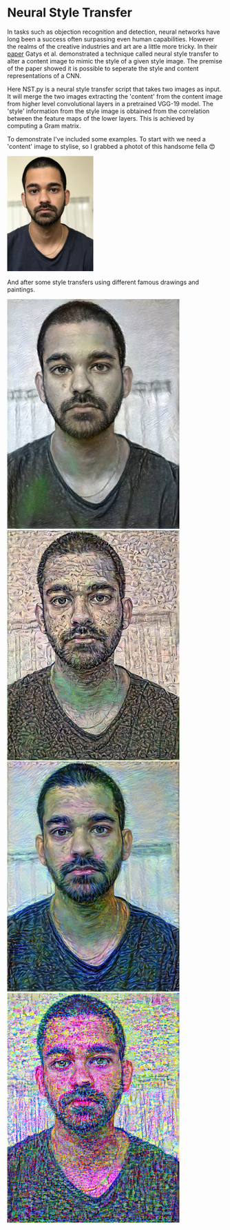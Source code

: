 # Neural Style Transfer

In tasks such as objection recognition and detection, neural networks have long been a success often surpassing even human capabilities. However the realms of the creative industries and art are a little more tricky. In their [paper](https://arxiv.org/abs/1508.06576) Gatys et al. demonstrated a technique called neural style transfer to alter a content image to mimic the style of a given style image. The premise of the paper showed it is possible to seperate the style and content representations of a CNN. <br>

Here NST.py is a neural style transfer script that takes two images as input. It will merge the two images extracting the 'content' from the content image from higher level convolutional layers in a pretrained VGG-19 model. The 'style' information from the style image is obtained from the correlation between the feature maps of the lower layers. This is achieved by computing a Gram matrix. <br>

To demonstrate I've included some examples. To start with we need a 'content' image to stylise, so I grabbed a photot of this handsome fella :heart_eyes: <br>

<img src="images/original.jpg" width="200" />

And after some style transfers using different famous drawings and paintings.

<p float="left">
  <img src="images/style1.png" width="400" /> 
  <img src="images/style2.png" width="400" />
  <img src="images/style3.png" width="400" /> 
  <img src="images/style4.png" width="400" />
</p>
